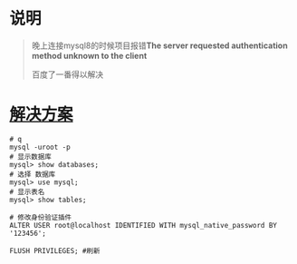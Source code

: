 # 说明

> 晚上连接mysql8的时候项目报错**The server requested authentication method unknown to the client**
>
> 百度了一番得以解决

# [解决方案](https://blog.51cto.com/u_15102978/2639358)

```shell
# q
mysql -uroot -p
# 显示数据库
mysql> show databases;
# 选择 数据库
mysql> use mysql;
# 显示表名 
mysql> show tables;

# 修改身份验证插件
ALTER USER root@localhost IDENTIFIED WITH mysql_native_password BY '123456';

FLUSH PRIVILEGES; #刷新
```

